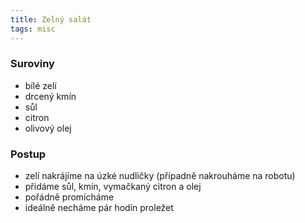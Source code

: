 ```yaml
---
title: Zelný salát
tags: misc
---
```


### Suroviny
- bílé zelí
- drcený kmín
- sůl
- citron
- olivový olej


### Postup
- zelí nakrájíme na úzké nudličky (případně nakrouháme na robotu)
- přidáme sůl, kmín, vymačkaný citron a olej
-  pořádně promícháme
- ideálně necháme pár hodin proležet
